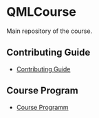 # QMLCourse

Main repository of the course.

## Contributing Guide

- [Contributing Guide](./CONTRIBUTING.md)

## Course Program

- [Course Programm](http://htmlpreview.github.io/?https://github.com/SemyonSinchenko/qmlcourse.ai/blob/master/COURSE_PROGRAM.html)
